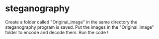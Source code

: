# steganography
Create a folder called "Original_image" in the same directory the steganography program is saved. 
Put the images in the "Original_image" folder to encode and decode them. 
Run the code !

